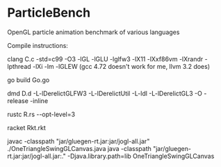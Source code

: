 ParticleBench
=============

OpenGL particle animation benchmark of various languages

Compile instructions: 

clang C.c -std=c99 -O3 -lGL -lGLU -lglfw3 -lX11 -lXxf86vm -lXrandr -lpthread -lXi -lm -lGLEW (gcc 4.72 doesn't work for me, llvm 3.2 does) 

go build Go.go

dmd D.d -L-lDerelictGLFW3 -L-lDerelictUtil -L-ldl -L-lDerelictGL3 -O -release -inline

rustc R.rs --opt-level=3

racket Rkt.rkt

javac -classpath "jar/gluegen-rt.jar:jar/jogl-all.jar" ./OneTriangleSwingGLCanvas.java
java -classpath "jar/gluegen-rt.jar:jar/jogl-all.jar:." -Djava.library.path=lib OneTriangleSwingGLCanvas
